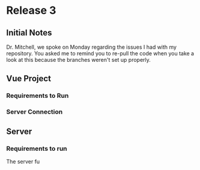 # Release 3

## Initial Notes
Dr. Mitchell, we spoke on Monday regarding the issues I had with my repository. You asked me to remind you to re-pull the code when you take a look at this because the branches weren't set up properly. 

## Vue Project
### Requirements to Run

### Server Connection



## Server
### Requirements to run
The server fu
